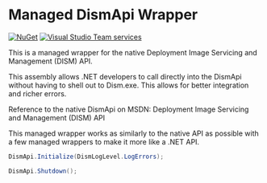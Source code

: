 # Managed DismApi Wrapper

[![NuGet](https://img.shields.io/nuget/v/Microsoft.Dism.svg?maxAge=2592000)]() [![Visual Studio Team services](https://img.shields.io/vso/build/jeffkl/487e5200-8ecd-445c-9bc6-fa9864a67fc0/7.svg?maxAge=2592000)]()

This is a managed wrapper for the native Deployment Image Servicing and Management (DISM) API. 

This assembly allows .NET developers to call directly into the DismApi without having to shell out to Dism.exe. This allows for better integration and richer errors. 

Reference to the native DismApi on MSDN: Deployment Image Servicing and Management (DISM) API

This managed wrapper works as similarly to the native API as possible with a few managed wrappers to make it more like a .NET API.



``` C#
DismApi.Initialize(DismLogLevel.LogErrors);

DismApi.Shutdown();
```